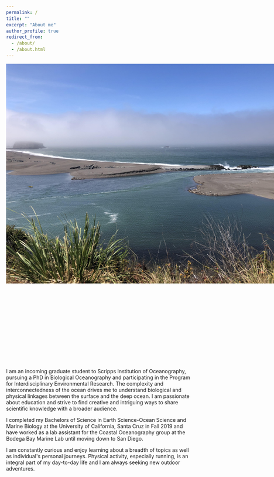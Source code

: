 ```yaml
---
permalink: /
title: ""
excerpt: "About me"
author_profile: true
redirect_from: 
  - /about/
  - /about.html
---
```


<center>
    <div style="width:800px; height:800px">
<img src="/images/Jenner_RR_Mouth.jpg"/>
    </div>
</center>
<br>


I am an incoming graduate student to Scripps Institution of Oceanography, pursuing a PhD in Biological Oceanography and participating in the Program for Interdisciplinary Environmental Research. The complexity and interconnectedness of the ocean drives me to understand biological and physical linkages between the surface and the deep ocean. I am passionate about education and strive to find creative and intriguing ways to share scientific knowledge with a broader audience.

I completed my Bachelors of Science in Earth Science-Ocean Science and Marine Biology at the University of California, Santa Cruz in Fall 2019 and have worked as a lab assistant for the Coastal Oceanography group at the Bodega Bay Marine Lab until moving down to San Diego.

I am constantly curious and enjoy learning about a breadth of topics as well as individual's personal journeys. Physical activity, especially running, is an integral part of my day-to-day life and I am always seeking new outdoor adventures. 